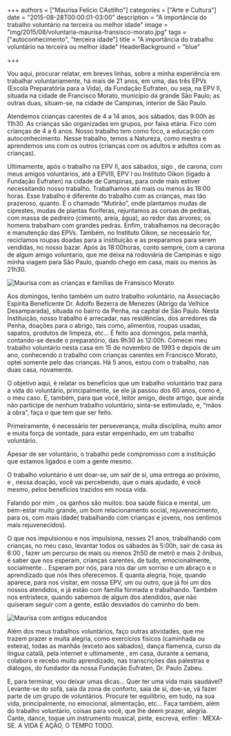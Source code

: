 +++
authors = ["Maurisa Felício CAstilho"]
categories = ["Arte e Cultura"]
date = "2015-08-28T00:00:01-03:00"
description = "A importância do trabalho voluntário na terceira ou melhor idade"
image = "img/2015/08/voluntaria-maurisa-fransisco-morato.jpg"
tags = ["autoconhecimento", "terceira idade"]
title = "A importância do trabalho voluntário na terceira ou melhor idade"
  HeaderBackground = "blue"

+++



Vou aqui, procurar relatar, em breves linhas, sobre a minha experiência em trabalhar voluntariamente, há mais de 21 anos, em uma, das três EPVs (Escola Preparatória para a Vida), da Fundação Eufraten, ou seja, na EPV II, situada na cidade de Francisco Morato, município da grande São Paulo; as outras duas, situam-se, na cidade de Campinas, interior de São Paulo.

Atendemos crianças carentes de 4  a 14 anos, aos sábados, das 9:00h às 11h30. As crianças são organizadas em grupos, por faixa etária. Fico com crianças de 4 a 6 anos. Nosso trabalho tem como foco, a educação com autoconhecimento. Nesse trabalho, temos a Natureza, como mestra e aprendemos uns com os outros (crianças com os adultos e adultos com as crianças).

Ultimamente, após o trabalho na EPV II, aos sábados, sigo , de carona, com meus amigos voluntários, até à EPVIII, EPV I ou Instituto Oikon (ligado à Fundação Eufraten) na cidade de Campinas, para onde mais estiver necessitando nosso trabalho. Trabalhamos  até mais ou menos às 18:00 horas. Esse trabalho é diferente do trabalho com as crianças, mas tão prazeroso, quanto. É o chamado “Mutirão”, onde plantamos mudas de ciprestes, mudas de plantas floríferas, rejuntamos as coroas de pedras, com massa de pedreiro (cimento, areia, água), ao redor das árvores; os homens trabalham com grandes pedras. Enfim, trabalhamos na decoração e manutenção das EPVs. Também, no Instituto Oikon, se necessário for, reciclamos roupas  doadas para a instituição e as preparamos para serem vendidas, no nosso bazar. Após às 18:00horas, conto sempre, com a carona de algum amigo voluntario, que me deixa na rodoviária de Campinas e sigo minha viagem para São Paulo, quando chego em casa, mais ou menos às 21h30.

![Maurisa com as crianças e famílias de Fransisco Morato](https://s3-sa-east-1.amazonaws.com/blog.autoconexao.org.br/img/2015/08/voluntaria-maurisa-fransisco-morato-com-criancas-e-familia.jpg)

Aos domingos, tenho também um outro trabalho voluntário, na Associação Espírita Beneficente Dr. Adolfo Bezerra de Menezes (Abrigo da Velhice Desamparada), situada no bairro da Penha, na capital de São Paulo. Nesta Instituição, nosso trabalho é arrecadar, nas residências, dos arredores da Penha, doações para o abrigo,  tais como, alimentos, roupas usadas, sapatos, produtos de limpeza, etc... É feito aos domingos, pela manhã, contando-se desde o preparatório, das 9h30 às 12:00h. Comecei meu trabalho voluntário nesta casa em 15 de novembro de 1993 e depois de um ano, conhecendo o trabalho com crianças carentes em Francisco Morato, optei somente pelo das crianças. Há 5 anos, estou com o trabalho, nas duas casa, novamente.

O objetivo aqui, é relatar os benefícios que um trabalho voluntário traz para a vida do voluntário, principalmente, se ele já passou dos 60 anos, como é, o meu caso. E, também, para que você, leitor amigo, deste artigo, que ainda não participe de nenhum trabalho voluntário, sinta-se estimulado, e, “mãos à obra”, faça o que tem que ser feito.

Primeiramente, é necessário ter perseverança, muita disciplina, muito amor e muita força de vontade, para estar empenhado, em um trabalho voluntário.

Apesar de ser voluntário, o trabalho pede compromisso com a instituição que estamos ligados e com a gente mesmo.

O trabalho voluntário é um doar-se, um sair de si, uma entrega ao próximo, e , nessa doação, você vai percebendo, que o mais ajudado, é você mesmo, pelos benefícios trazidos em nossa vida.

Falando por mim , os ganhos são muitos: boa saúde física e mental, um bem-estar muito grande, um bom relacionamento social, rejuvenecimento, para os, com mais idade( trabalhando com crianças e jovens, nos sentimos mais rejuvenecidos).

O que nos impulsionou e nos impulsiona, nesses 21 anos, trabalhando com crianças, no meu caso, levantar todos os sábados às 5:00h,  sair de casa às 6:00 ,  fazer um percurso  de mais ou menos 2h50 de metrô e mais 2 ônibus, é saber que nos esperam, crianças carentes, de tudo, emocionalmente, socialmente... Esperam por nós, para nos dar um sorriso e um abraço e o aprendizado que nós lhes oferecemos. E quanta alegria, hoje, quando aparece, para nos visitar, em nossa EPV, um ou outro, que já foi um dos nossos atendidos, e já estão com família formada e trabalhando. Também nos entristece, quando sabemos de algum dos atendidos, que não quiseram seguir com a gente, estão desviados do caminho do bem.

![Maurisa com antigos educandos](https://s3-sa-east-1.amazonaws.com/blog.autoconexao.org.br/img/2015/08/Maurisa-com-antigos-educandos.jpg)

Além dos meus trabalhos voluntários, faço outras atividades, que me trazem prazer e muita alegria, como exercícios físicos (caminhada ou esteira), todas as manhãs (exceto aos sábados), dança flamenca, curso da língua catalã, pela internet e ultimamente , em casa, durante a semana, colaboro e recebo muito aprendizado, nas transcrições das palestras e diálogos, do fundador da nossa Fundação Eufraten,  Dr. Paulo Zabeu.

E, para terminar, vou deixar umas dicas... Quer ter uma vida mais saudável? Levante-se do sofá, saia da zona de conforto, saia de si, doe-se, vá fazer parte de um grupo de voluntários. Procure ter equilíbrio, em tudo, na sua vida, principalmente, no emocional, alimentação, etc... Faça também, além do trabalho voluntário, coisas para você, que lhe deem prazer, alegria. Cante, dance, toque um instrumento musical, pinte, escreva, enfim : MEXA-SE. A VIDA É AÇÃO, O TEMPO TODO.
